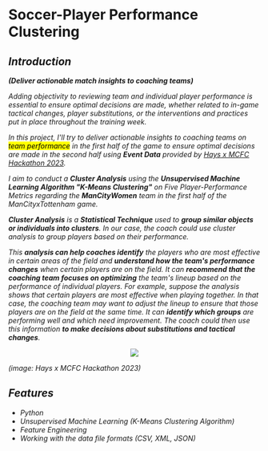 # Soccer-Player Performance Clustering
## <i>Introduction</i>
<i><b>(Deliver actionable match insights to coaching teams)</b></i><br>

<i>Adding objectivity to reviewing team and individual player performance is essential to ensure optimal decisions are made, whether related to in-game tactical changes, player substitutions, or the interventions and practices put in place throughout the training week.<br>


<i>In this project, I'll try to deliver actionable insights to coaching teams on <mark>team performance</mark> in the first half of the game to ensure optimal decisions are made in the second half using <b>Event Data</b> provided by [Hays x MCFC Hackathon 2023](https://drive.google.com/drive/folders/1cGrTtDJXq5otTa-mh2sB4ApTdjKMcwk7).

I aim to conduct a <b>Cluster Analysis</b> using the <b>Unsupervised Machine Learning Algorithm "K-Means Clustering"</b> on Five Player-Performance Metrics regarding the <b>ManCityWomen</b> team in the first half of the ManCityxTottenham game.</i><br>

<i><b>Cluster Analysis</b> is a <b>Statistical Technique</b> used to <b>group similar objects or individuals into clusters</b>. In our case, the coach could use cluster analysis to group players based on their performance.</i><br>

<i>This <b>analysis can help coaches identify</b> the players who are most effective in certain areas of the field and <b>understand how the team's performance changes</b> when certain players are on the field. It can <b>recommend that the coaching team focuses on optimizing</b> the team's lineup based on the performance of individual players. For example, suppose the analysis shows that certain players are most effective when playing together. In that case, the coaching team may want to adjust the lineup to ensure that those players are on the field at the same time. It can <b>identify which groups</b> are performing well and which need improvement. The coach could then use this information <b>to make decisions about substitutions and tactical changes</b></i>.

<p align="center"><img src="https://github.com/HaCkeMati314n/soccer-player-performance-clustering/assets/94754426/48c5162d-4da4-4da1-a65a-42fd0d8bab1f"></p> 
<i>(image: Hays x MCFC Hackathon 2023)</i>
<br>

## <i>Features</i>
<i>

* Python
* Unsupervised Machine Learning (K-Means Clustering Algorithm)
* Feature Engineering
* Working with the data file formats (CSV, XML, JSON)
</i>

